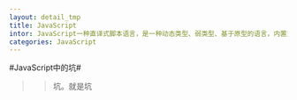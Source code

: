```yaml
---
layout: detail_tmp
title: JavaScript
intor: JavaScript一种直译式脚本语言，是一种动态类型、弱类型、基于原型的语言，内置支持类型。
categories: JavaScript
---
```

#JavaScript中的坑#
>>坑。就是坑
 
